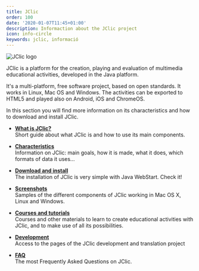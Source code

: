 ```yaml
---
title: JClic
order: 100
date: '2020-01-07T11:45+01:00'
description: Informaction about the JClic project
icon: info-circle
keywords: jclic, informació
---
```


![JClic logo](/img/jclic_logo.png)

JClic is a platform for the creation, playing and evaluation of multimedia educational activities, developed in the Java platform.

It's a multi-platform, free software project, based on open standards. It works in Linux, Mac OS and Windows. The activities can be exported to HTML5 and played also on Android, iOS and ChromeOS.

In this section you will find more information on its characteristics and how to download and install JClic.

- __[What is JClic?](/jclic/howto/)__<br/>
Short guide about what  JClic is and how to use its main components.

- __[Characteristics]()__<br/>
Information on JClic: main goals, how it is made, what it does, which formats of data it uses...

- __[Download and install]()__<br/>
The installation of JClic is very simple with Java WebStart. Check it!

- __[Screenshots]()__<br/>
Samples of the different components of JClic working in Mac OS X, Linux and Windows.

- __[Courses and tutorials]()__<br/>
Courses and other materials to learn to create educational activities with JClic, and to make use of all its possibilities.

- __[Development]()__<br/>
Access to the pages of the JClic development and translation project

- __[FAQ]()__<br/>
The most Frequently Asked Questions on JClic.
